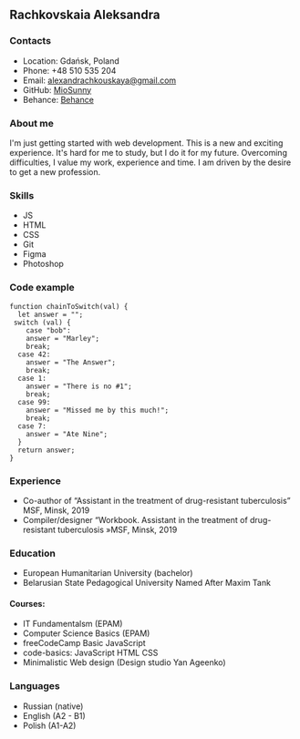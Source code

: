## Rachkovskaia Aleksandra

### Contacts

- Location: Gdańsk, Poland
- Phone: +48 510 535 204
- Email: alexandrachkouskaya@gmail.com
- GitHub: [MioSunny](https://github.com/MioSunny)
- Behance: [Behance](https://www.behance.net/alexandrachkou)

### About me

I'm just getting started with web development. This is a new and exciting experience.
It's hard for me to study, but I do it for my future. Overcoming difficulties, I value my work, experience and time.
I am driven by the desire to get a new profession.

### Skills

- JS
- HTML
- CSS
- Git
- Figma
- Photoshop

### Code example

```
function chainToSwitch(val) {
  let answer = "";
 switch (val) {
    case "bob":
    answer = "Marley";
    break;
  case 42:
    answer = "The Answer";
    break;
  case 1:
    answer = "There is no #1";
    break;
  case 99:
    answer = "Missed me by this much!";
    break;
  case 7:
    answer = "Ate Nine";
  }
  return answer;
}
```

### Experience

- Co-author of “Assistant in the treatment of drug-resistant tuberculosis” MSF, Minsk, 2019
- Compiler/designer “Workbook. Assistant in the treatment of drug-resistant tuberculosis »MSF, Minsk, 2019

### Education

- European Humanitarian University (bachelor)
- Belarusian State Pedagogical University Named After Maxim Tank

#### Courses:

- IT Fundamentalsm (EPAM)
- Computer Science Basics (EPAM)
- freeCodeCamp Basic JavaScript
- code-basics: JavaScript HTML CSS
- Minimalistic Web design (Design studio Yan Ageenko)

### Languages

- Russian (native)
- English (A2 - B1)
- Polish (A1-A2)
